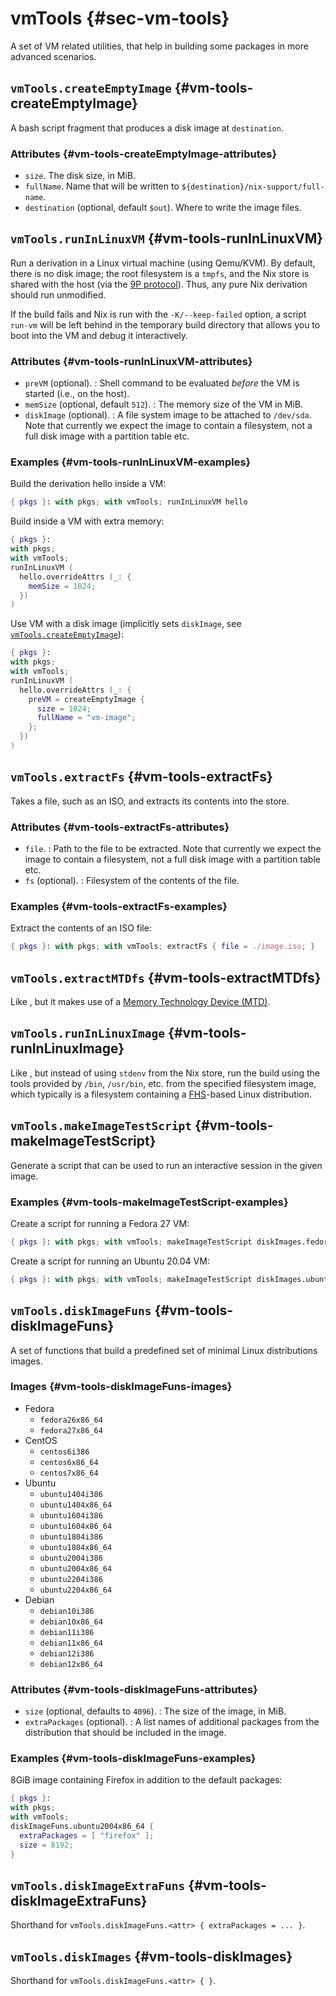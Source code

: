 # vmTools {#sec-vm-tools}

A set of VM related utilities, that help in building some packages in more advanced scenarios.

## `vmTools.createEmptyImage` {#vm-tools-createEmptyImage}

A bash script fragment that produces a disk image at `destination`.

### Attributes {#vm-tools-createEmptyImage-attributes}

- `size`. The disk size, in MiB.
- `fullName`. Name that will be written to `${destination}/nix-support/full-name`.
- `destination` (optional, default `$out`). Where to write the image files.

## `vmTools.runInLinuxVM` {#vm-tools-runInLinuxVM}

Run a derivation in a Linux virtual machine (using Qemu/KVM).
By default, there is no disk image; the root filesystem is a `tmpfs`, and the Nix store is shared with the host (via the [9P protocol](https://wiki.qemu.org/Documentation/9p#9p_Protocol)).
Thus, any pure Nix derivation should run unmodified.

If the build fails and Nix is run with the `-K/--keep-failed` option, a script `run-vm` will be left behind in the temporary build directory that allows you to boot into the VM and debug it interactively.

### Attributes {#vm-tools-runInLinuxVM-attributes}

- `preVM` (optional).
  : Shell command to be evaluated _before_ the VM is started (i.e., on the host).
- `memSize` (optional, default `512`).
  : The memory size of the VM in MiB.
- `diskImage` (optional).
  : A file system image to be attached to `/dev/sda`.
  Note that currently we expect the image to contain a filesystem, not a full disk image with a partition table etc.

### Examples {#vm-tools-runInLinuxVM-examples}

Build the derivation hello inside a VM:

```nix
{ pkgs }: with pkgs; with vmTools; runInLinuxVM hello
```

Build inside a VM with extra memory:

```nix
{ pkgs }:
with pkgs;
with vmTools;
runInLinuxVM (
  hello.overrideAttrs (_: {
    memSize = 1024;
  })
)
```

Use VM with a disk image (implicitly sets `diskImage`, see [`vmTools.createEmptyImage`](#vm-tools-createEmptyImage)):

```nix
{ pkgs }:
with pkgs;
with vmTools;
runInLinuxVM (
  hello.overrideAttrs (_: {
    preVM = createEmptyImage {
      size = 1024;
      fullName = "vm-image";
    };
  })
)
```

## `vmTools.extractFs` {#vm-tools-extractFs}

Takes a file, such as an ISO, and extracts its contents into the store.

### Attributes {#vm-tools-extractFs-attributes}

- `file`.
  : Path to the file to be extracted.
  Note that currently we expect the image to contain a filesystem, not a full disk image with a partition table etc.
- `fs` (optional).
  : Filesystem of the contents of the file.

### Examples {#vm-tools-extractFs-examples}

Extract the contents of an ISO file:

```nix
{ pkgs }: with pkgs; with vmTools; extractFs { file = ./image.iso; }
```

## `vmTools.extractMTDfs` {#vm-tools-extractMTDfs}

Like [](#vm-tools-extractFs), but it makes use of a [Memory Technology Device (MTD)](https://en.wikipedia.org/wiki/Memory_Technology_Device).

## `vmTools.runInLinuxImage` {#vm-tools-runInLinuxImage}

Like [](#vm-tools-runInLinuxVM), but instead of using `stdenv` from the Nix store, run the build using the tools provided by `/bin`, `/usr/bin`, etc. from the specified filesystem image, which typically is a filesystem containing a [FHS](https://en.wikipedia.org/wiki/Filesystem_Hierarchy_Standard)-based Linux distribution.

## `vmTools.makeImageTestScript` {#vm-tools-makeImageTestScript}

Generate a script that can be used to run an interactive session in the given image.

### Examples {#vm-tools-makeImageTestScript-examples}

Create a script for running a Fedora 27 VM:

```nix
{ pkgs }: with pkgs; with vmTools; makeImageTestScript diskImages.fedora27x86_64
```

Create a script for running an Ubuntu 20.04 VM:

```nix
{ pkgs }: with pkgs; with vmTools; makeImageTestScript diskImages.ubuntu2004x86_64
```

## `vmTools.diskImageFuns` {#vm-tools-diskImageFuns}

A set of functions that build a predefined set of minimal Linux distributions images.

### Images {#vm-tools-diskImageFuns-images}

- Fedora
  - `fedora26x86_64`
  - `fedora27x86_64`
- CentOS
  - `centos6i386`
  - `centos6x86_64`
  - `centos7x86_64`
- Ubuntu
  - `ubuntu1404i386`
  - `ubuntu1404x86_64`
  - `ubuntu1604i386`
  - `ubuntu1604x86_64`
  - `ubuntu1804i386`
  - `ubuntu1804x86_64`
  - `ubuntu2004i386`
  - `ubuntu2004x86_64`
  - `ubuntu2204i386`
  - `ubuntu2204x86_64`
- Debian
  - `debian10i386`
  - `debian10x86_64`
  - `debian11i386`
  - `debian11x86_64`
  - `debian12i386`
  - `debian12x86_64`

### Attributes {#vm-tools-diskImageFuns-attributes}

- `size` (optional, defaults to `4096`).
  : The size of the image, in MiB.
- `extraPackages` (optional).
  : A list names of additional packages from the distribution that should be included in the image.

### Examples {#vm-tools-diskImageFuns-examples}

8GiB image containing Firefox in addition to the default packages:

```nix
{ pkgs }:
with pkgs;
with vmTools;
diskImageFuns.ubuntu2004x86_64 {
  extraPackages = [ "firefox" ];
  size = 8192;
}
```

## `vmTools.diskImageExtraFuns` {#vm-tools-diskImageExtraFuns}

Shorthand for `vmTools.diskImageFuns.<attr> { extraPackages = ... }`.

## `vmTools.diskImages` {#vm-tools-diskImages}

Shorthand for `vmTools.diskImageFuns.<attr> { }`.
